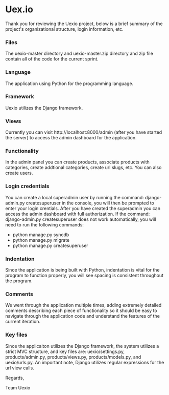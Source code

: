 Uex.io
======

Thank you for reviewing the Uexio project, below is a brief summary of the project's organizational structure, login information, etc.

### Files
The uexio-master directory and uexio-master.zip directory and zip file contain all of the code for the current sprint.

### Language
The application using Python for the programming language.

### Framework
Uexio utilizes the Django framework.

### Views
Currently you can visit http://localhost:8000/admin (after you have started the server) to access the admin dashboard for the application.

### Functionality
In the admin panel you can create products, associate products with categories, create addtional categories, create url slugs, etc. You can also create users.

### Login credentials
You can create a local superadmin user by running the command: django-admin.py createsuperuser in the console, you will then be prompted to enter your login crentials. After you have created the superadmin you can access the admin dashboard with full authorization. If the command: django-admin.py createsuperuser does not work automatically, you will need to run the following commands:

* python manage.py syncdb
* python manage.py migrate
* python manage.py createsuperuser

### Indentation
Since the application is being built with Python, indentation is vital for the program to function properly, you will see spacing is consistent throughout the program.

### Comments
We went through the application multiple times, adding extremely detailed comments describing each piece of functionality so it should be easy to navigate through the application code and understand the features of the current iteration.

### Key files
Since the applicaiton utilizes the Django framework, the system utilizes a strict MVC structure, and key files are: uexio/settings.py, products/admin.py, products/views.py, products/models.py, and uexio/urls.py. An important note, Django utilizes regular expressions for the url view calls.

Regards,

Team Uexio

